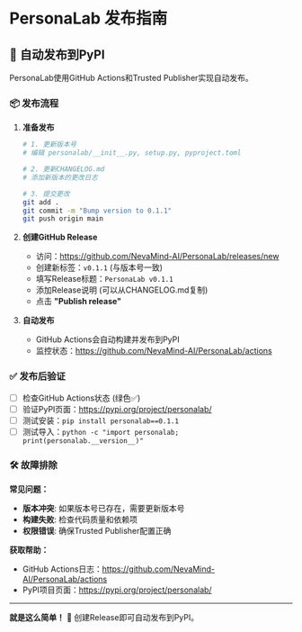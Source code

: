 # PersonaLab 发布指南

## 🚀 自动发布到PyPI

PersonaLab使用GitHub Actions和Trusted Publisher实现自动发布。

### 📦 发布流程

1. **准备发布**
   ```bash
   # 1. 更新版本号
   # 编辑 personalab/__init__.py, setup.py, pyproject.toml
   
   # 2. 更新CHANGELOG.md
   # 添加新版本的更改日志
   
   # 3. 提交更改
   git add .
   git commit -m "Bump version to 0.1.1"
   git push origin main
   ```

2. **创建GitHub Release**
   - 访问：https://github.com/NevaMind-AI/PersonaLab/releases/new
   - 创建新标签：`v0.1.1` (与版本号一致)
   - 填写Release标题：`PersonaLab v0.1.1`
   - 添加Release说明 (可以从CHANGELOG.md复制)
   - 点击 **"Publish release"**

3. **自动发布**
   - GitHub Actions会自动构建并发布到PyPI
   - 监控状态：https://github.com/NevaMind-AI/PersonaLab/actions

### ✅ 发布后验证

- [ ] 检查GitHub Actions状态 (绿色✅)
- [ ] 验证PyPI页面：https://pypi.org/project/personalab/
- [ ] 测试安装：`pip install personalab==0.1.1`
- [ ] 测试导入：`python -c "import personalab; print(personalab.__version__)"`

### 🛠️ 故障排除

**常见问题：**
- **版本冲突**: 如果版本号已存在，需要更新版本号
- **构建失败**: 检查代码质量和依赖项
- **权限错误**: 确保Trusted Publisher配置正确

**获取帮助：**
- GitHub Actions日志：https://github.com/NevaMind-AI/PersonaLab/actions
- PyPI项目页面：https://pypi.org/project/personalab/

---

**就是这么简单！** 🎉 创建Release即可自动发布到PyPI。 